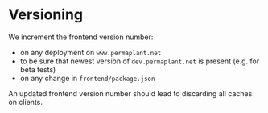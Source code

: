 # Versioning

We increment the frontend version number:

- on any deployment on `www.permaplant.net`
- to be sure that newest version of `dev.permaplant.net` is present (e.g. for beta tests)
- on any change in `frontend/package.json`

An updated frontend version number should lead to discarding all caches on clients.
